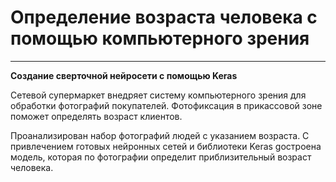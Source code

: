 # Определение возраста человека с помощью компьютерного зрения

---

**Создание сверточной нейросети с помощью Keras**

Сетевой супермаркет внедряет систему компьютерного зрения для обработки фотографий покупателей. 
Фотофиксация в прикассовой зоне поможет определять возраст клиентов.

Проанализирован набор фотографий людей с указанием возраста.
C привлечением готовых нейронных сетей и библиотеки Keras gостроена модель, которая по фотографии определит приблизительный возраст человека. 
